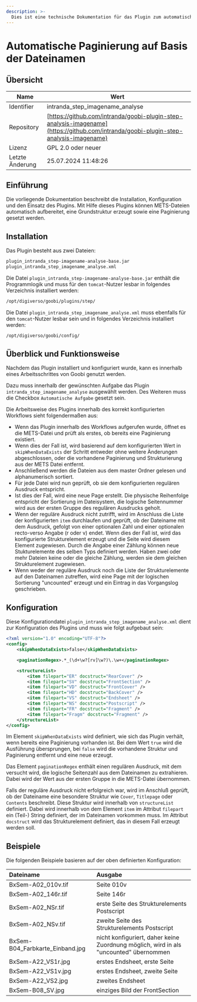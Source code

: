 ```yaml
---
description: >-
  Dies ist eine technische Dokumentation für das Plugin zum automatischen Erstellen einer Paginierung basierend auf den Dateinamen.
---
```


# Automatische Paginierung auf Basis der Dateinamen

## Übersicht

Name                     | Wert
-------------------------|-----------
Identifier               | intranda_step_imagename_analyse
Repository               | [https://github.com/intranda/goobi-plugin-step-analysis-imagename](https://github.com/intranda/goobi-plugin-step-analysis-imagename)
Lizenz              | GPL 2.0 oder neuer 
Letzte Änderung    | 25.07.2024 11:48:26


## Einführung
Die vorliegende Dokumentation beschreibt die Installation, Konfiguration und den Einsatz des Plugins. Mit Hilfe dieses Plugins können METS-Dateien automatisch aufbereitet, eine Grundstruktur erzeugt sowie eine Paginierung gesetzt werden.


## Installation
Das Plugin besteht aus zwei Dateien:

```bash
plugin_intranda_step-imagename-analyse-base.jar
plugin_intranda_step_imagename_analyse.xml
```

Die Datei `plugin_intranda_step-imagename-analyse-base.jar` enthält die Programmlogik und muss für den `tomcat`-Nutzer lesbar in folgendes Verzeichnis installiert werden:

```bash
/opt/digiverso/goobi/plugins/step/
```

Die Datei `plugin_intranda_step_imagename_analyse.xml` muss ebenfalls für den `tomcat`-Nutzer lesbar sein und in folgendes Verzeichnis installiert werden:

```bash
/opt/digiverso/goobi/config/
```


## Überblick und Funktionsweise
Nachdem das Plugin installiert und konfiguriert wurde, kann es innerhalb eines Arbeitsschrittes von Goobi genutzt werden.

Dazu muss innerhalb der gewünschten Aufgabe das Plugin `intranda_step_imagename_analyse` ausgewählt werden. Des Weiteren muss die Checkbox `Automatische Aufgabe` gesetzt sein.

Die Arbeitsweise des Plugins innerhalb des korrekt konfigurierten Workflows sieht folgendermaßen aus:

* Wenn das Plugin innerhalb des Workflows aufgerufen wurde, öffnet es die METS-Datei und prüft als erstes, ob bereits eine Paginierung existiert.
* Wenn dies der Fall ist, wird basierend auf dem konfigurierten Wert in `skipWhenDataExists` der Schritt entweder ohne weitere Änderungen abgeschlossen, oder die vorhandene Paginierung und Strukturierung aus der METS Datei entfernt.
* Anschließend werden die Dateien aus dem master Ordner gelesen und alphanumerisch sortiert.
* Für jede Datei wird nun geprüft, ob sie dem konfigurierten regulären Ausdruck entspricht.
* Ist dies der Fall, wird eine neue Page erstellt. Die physische Reihenfolge entspricht der Sortierung im Dateisystem, die logische Seitennummer wird aus der ersten Gruppe des regulären Ausdrucks geholt.
* Wenn der reguläre Ausdruck nicht zutrifft, wird im Anschluss die Liste der konfigurierten `item` durchlaufen und geprüft, ob der Dateiname mit dem Ausdruck, gefolgt von einer optionalen Zahl und einer optionalen recto-verso Angabe (r oder v) endet. Wenn dies der Fall ist, wird das konfigurierte Strukturelement erzeugt und die Seite wird diesem Element zugewiesen. Durch die Angabe einer Zählung können neue Stukturelemente des selben Typs definiert werden. Haben zwei oder mehr Dateien keine oder die gleiche Zählung, werden sie dem gleichen Strukturelement zugewiesen.
* Wenn weder der reguläre Ausdruck noch die Liste der Strukturelemente auf den Dateinamen zutreffen, wird eine Page mit der logischen Sortierung "uncounted" erzeugt und ein Eintrag in das Vorgangslog geschrieben.


## Konfiguration
Diese Konfigurationdatei `plugin_intranda_step_imagename_analyse.xml` dient zur Konfiguration des Plugins und muss wie folgt aufgebaut sein:

```xml
<?xml version="1.0" encoding="UTF-8"?>
<config>
    <skipWhenDataExists>false</skipWhenDataExists>

    <paginationRegex>.*_(\d+\w?[rv]\w?)\.\w+</paginationRegex>

    <structureList>
        <item filepart="ER" docstruct="RearCover" />
        <item filepart="SV" docstruct="FrontSection" />
        <item filepart="VD" docstruct="FrontCover" />
        <item filepart="HD" docstruct="BackCover" />
        <item filepart="VS" docstruct="Endsheet" />
        <item filepart="NS" docstruct="Postscript" />
        <item filepart="FR" docstruct="Fragment" />
        <item filepart="Fragm" docstruct="Fragment" />
    </structureList>
</config>
```

Im Element `skipWhenDataExists` wird definiert, wie sich das Plugin verhält, wenn bereits eine Paginierung vorhanden ist. Bei dem Wert `true` wird die Ausführung übersprungen, bei `false` wird die vorhandene Struktur und Paginierung entfernt und eine neue erzeugt.

Das Element `paginationRegex` enthält einen regulären Ausdruck, mit dem versucht wird, die logische Seitenzahl aus dem Dateinamen zu extrahieren. Dabei wird der Wert aus der ersten Gruppe in die METS-Datei übernommen.

Falls der reguläre Ausdruck nicht erfolgreich war, wird im Anschluß geprüft, ob der Dateiname eine besondere Struktur wie `Cover`, `Titlepage` oder `Contents` beschreibt. Diese Struktur wird innerhalb von `structureList` definiert. Dabei wird innerhalb von dem Element `item` im Attribut `filepart` ein (Teil-) String definiert, der im Dateinamen vorkommen muss. Im Attribut `docstruct` wird das Strukturelement definiert, das in diesem Fall erzeugt werden soll.


## Beispiele
Die folgenden Beispiele basieren auf der oben definierten Konfiguration:

| Dateiname | Ausgabe |
| :--- | :--- |
| BxSem-A02_010v.tif | Seite 010v |
| BxSem-A02_146r.tif | Seite 146r |
| BxSem-A02_NSr.tif | erste Seite des Strukturelements Postscript |
| BxSem-A02_NSv.tif | zweite Seite des Strukturelements Postscript |
| BxSem-B04_Farbkarte_Einband.jpg | nicht konfiguriert, daher keine Zuordnung möglich, wird in als "uncounted" übernommen |
| BxSem-A22_VS1r.jpg | erstes Endsheet, erste Seite |
| BxSem-A22_VS1v.jpg | erstes Endsheet, zweite Seite |
| BxSem-A22_VS2.jpg | zweites Endsheet |
| BxSem-B08_SV.jpg | einziges Bild der FrontSection |